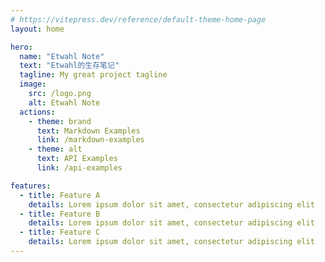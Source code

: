 ```yaml
---
# https://vitepress.dev/reference/default-theme-home-page
layout: home

hero:
  name: "Etwahl Note"
  text: "Etwahl的生存笔记"
  tagline: My great project tagline
  image:
    src: /logo.png
    alt: Etwahl Note
  actions:
    - theme: brand
      text: Markdown Examples
      link: /markdown-examples
    - theme: alt
      text: API Examples
      link: /api-examples

features:
  - title: Feature A
    details: Lorem ipsum dolor sit amet, consectetur adipiscing elit
  - title: Feature B
    details: Lorem ipsum dolor sit amet, consectetur adipiscing elit
  - title: Feature C
    details: Lorem ipsum dolor sit amet, consectetur adipiscing elit
---
```


